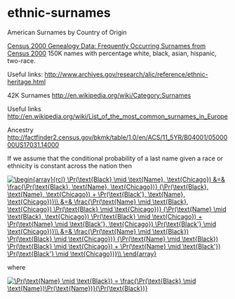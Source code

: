 ethnic-surnames
===============

American Surnames by Country of Origin


[Census 2000 Genealogy Data: Frequently Occurring Surnames from Census 2000](http://www.census.gov/genealogy/www/data/2000surnames/index.html) 150K names with percentage white, black, asian, hispanic, two-race.

Useful links: http://www.archives.gov/research/alic/reference/ethnic-heritage.html

42K Surnames http://en.wikipedia.org/wiki/Category:Surnames

Useful links http://en.wikipedia.org/wiki/List_of_the_most_common_surnames_in_Europe

Ancestry http://factfinder2.census.gov/bkmk/table/1.0/en/ACS/11_5YR/B04001/0500000US17031.14000

If we assume that the conditional probability of a last name given a race or ethnicity is constant across the nation then

<a href="http://www.codecogs.com/eqnedit.php?latex=\begin{array}{rcl}&space;\Pr(\text{Black}&space;\mid&space;\text{Name},&space;\text{Chicago})&space;&=&&space;\frac{\Pr(\text{Black},&space;\text{Name},&space;\text{Chicago})}&space;{\Pr(\text{Black},&space;\text{Name},&space;\text{Chicago})&space;&plus;&space;\Pr(\text{Black'},&space;\text{Name},&space;\text{Chicago})}\\&space;&=&&space;\frac{\Pr(\text{Name}&space;\mid&space;\text{Black},&space;\text{Chicago})&space;\Pr(\text{Black}&space;\mid&space;\text{Chicago})}&space;{\Pr(\text{Name}&space;\mid&space;\text{Black},&space;\text{Chicago})&space;\Pr(\text{Black}&space;\mid&space;\text{Chicago})&space;&plus;&space;\Pr(\text{Name}&space;\mid&space;\text{Black'},&space;\text{Chicago})&space;\Pr(\text{Black'}&space;\mid&space;\text{Chicago})}\\&space;&=&&space;\frac{\Pr(\text{Name}&space;\mid&space;\text{Black})&space;\Pr(\text{Black}&space;\mid&space;\text{Chicago})}&space;{\Pr(\text{Name}&space;\mid&space;\text{Black})&space;\Pr(\text{Black}&space;\mid&space;\text{Chicago})&space;&plus;&space;\Pr(\text{Name}&space;\mid&space;\text{Black'})&space;\Pr(\text{Black'}&space;\mid&space;\text{Chicago})}\\&space;\end{array}" target="_blank"><img src="http://latex.codecogs.com/gif.latex?\begin{array}{rcl}&space;\Pr(\text{Black}&space;\mid&space;\text{Name},&space;\text{Chicago})&space;&=&&space;\frac{\Pr(\text{Black},&space;\text{Name},&space;\text{Chicago})}&space;{\Pr(\text{Black},&space;\text{Name},&space;\text{Chicago})&space;&plus;&space;\Pr(\text{Black'},&space;\text{Name},&space;\text{Chicago})}\\&space;&=&&space;\frac{\Pr(\text{Name}&space;\mid&space;\text{Black},&space;\text{Chicago})&space;\Pr(\text{Black}&space;\mid&space;\text{Chicago})}&space;{\Pr(\text{Name}&space;\mid&space;\text{Black},&space;\text{Chicago})&space;\Pr(\text{Black}&space;\mid&space;\text{Chicago})&space;&plus;&space;\Pr(\text{Name}&space;\mid&space;\text{Black'},&space;\text{Chicago})&space;\Pr(\text{Black'}&space;\mid&space;\text{Chicago})}\\&space;&=&&space;\frac{\Pr(\text{Name}&space;\mid&space;\text{Black})&space;\Pr(\text{Black}&space;\mid&space;\text{Chicago})}&space;{\Pr(\text{Name}&space;\mid&space;\text{Black})&space;\Pr(\text{Black}&space;\mid&space;\text{Chicago})&space;&plus;&space;\Pr(\text{Name}&space;\mid&space;\text{Black'})&space;\Pr(\text{Black'}&space;\mid&space;\text{Chicago})}\\&space;\end{array}" title="\begin{array}{rcl} \Pr(\text{Black} \mid \text{Name}, \text{Chicago}) &=& \frac{\Pr(\text{Black}, \text{Name}, \text{Chicago})} {\Pr(\text{Black}, \text{Name}, \text{Chicago}) + \Pr(\text{Black'}, \text{Name}, \text{Chicago})}\\ &=& \frac{\Pr(\text{Name} \mid \text{Black}, \text{Chicago}) \Pr(\text{Black} \mid \text{Chicago})} {\Pr(\text{Name} \mid \text{Black}, \text{Chicago}) \Pr(\text{Black} \mid \text{Chicago}) + \Pr(\text{Name} \mid \text{Black'}, \text{Chicago}) \Pr(\text{Black'} \mid \text{Chicago})}\\ &=& \frac{\Pr(\text{Name} \mid \text{Black}) \Pr(\text{Black} \mid \text{Chicago})} {\Pr(\text{Name} \mid \text{Black}) \Pr(\text{Black} \mid \text{Chicago}) + \Pr(\text{Name} \mid \text{Black'}) \Pr(\text{Black'} \mid \text{Chicago})}\\ \end{array}" /></a>

where 

<a href="http://www.codecogs.com/eqnedit.php?latex=\Pr(\text{Name}&space;\mid&space;\text{Black})&space;=&space;\frac{\Pr(\text{Black}&space;\mid&space;\text{Name})\Pr(\text{Name})}{\Pr(\text{Black})}" target="_blank"><img src="http://latex.codecogs.com/gif.latex?\Pr(\text{Name}&space;\mid&space;\text{Black})&space;=&space;\frac{\Pr(\text{Black}&space;\mid&space;\text{Name})\Pr(\text{Name})}{\Pr(\text{Black})}" title="\Pr(\text{Name} \mid \text{Black}) = \frac{\Pr(\text{Black} \mid \text{Name})\Pr(\text{Name})}{\Pr(\text{Black})}" /></a>

